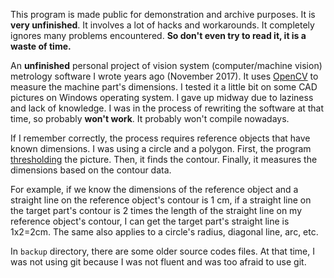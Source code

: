 This program is made public for demonstration and archive purposes. It is **very unfinished**. It involves a lot of hacks and workarounds. It completely ignores many problems encountered. **So don't even try to read it, it is a waste of time.**

An **unfinished** personal project of vision system (computer/machine vision) metrology software I wrote years ago (November 2017). It uses [OpenCV](https://github.com/opencv/opencv) to measure the machine part's dimensions. I tested it a little bit on some CAD pictures on Windows operating system. I gave up midway due to laziness and lack of knowledge. I was in the process of rewriting the software at that time, so probably **won't work**. It probably won't compile nowadays.

If I remember correctly, the process requires reference objects that have known dimensions. I was using a circle and a polygon. First, the program [thresholding](https://en.wikipedia.org/wiki/Thresholding_(image_processing)) the picture. Then, it finds the contour. Finally, it measures the dimensions based on the contour data.

For example, if we know the dimensions of the reference object and a straight line on the reference object's contour is 1 cm, if a straight line on the target part's contour is 2 times the length of the straight line on my reference object's contour, I can get the target part's straight line is 1x2=2cm. The same also applies to a circle's radius, diagonal line, arc, etc.

In `backup` directory, there are some older source codes files. At that time, I was not using git because I was not fluent and was too afraid to use git.
